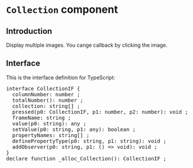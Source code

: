 # `Collection` component

## Introduction
Display multiple images. You cange callback by clicking the image.

## Interface

This is the interface definition for TypeScript:
<pre>
interface CollectionIF {
  columnNumber: number ;
  totalNumber(): number ;
  collection: string[] ;
  pressed(p0: CollectionIF, p1: number, p2: number): void ;
  frameName: string ;
  value(p0: string): any ;
  setValue(p0: string, p1: any): boolean ;
  propertyNames: string[] ;
  definePropertyType(p0: string, p1: string): void ;
  addObserver(p0: string, p1: () => void): void ;
}
declare function _alloc_Collection(): CollectionIF ;

</pre>
